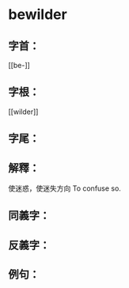 # bewilder


## 字首：
[[be-]]

## 字根：
[[wilder]]

## 字尾：


## 解釋：
使迷惑，使迷失方向
To confuse so.

## 同義字：

## 反義字：

## 例句：


